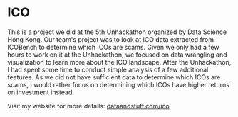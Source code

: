 # ICO
This is a project we did at the 5th Unhackathon organized by Data Science Hong Kong. Our team's project was to look at ICO data extracted from ICOBench to determine which ICOs are scams. Given we only had a few hours to work on it at the Unhackathon, we focused on data wrangling and visualization to learn more about the ICO landscape. After the Unhackathon, I had spent some time to conduct simple analysis of a few additional features. As we did not have sufficient data to determine which ICOs are scams, I would rather focus on determining which ICOs have higher returns on investment instead.

Visit my website for more details: [dataandstuff.com/ico](https://monicawongds.wordpress.com/2018/02/16/which-icos-are-scams-and-which-ones-are-profitable/)
